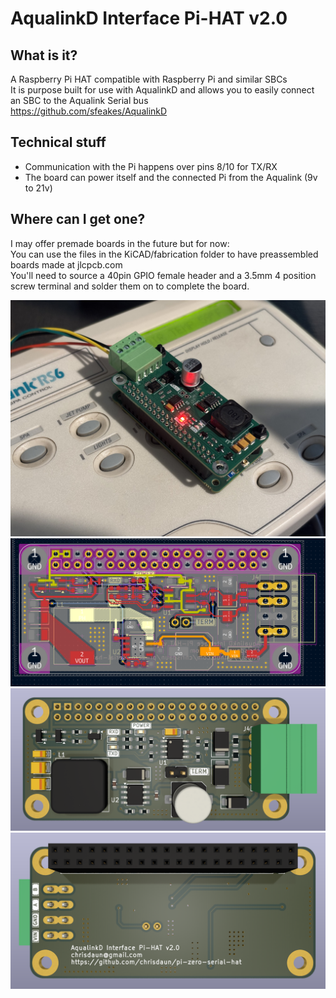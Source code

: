 # AqualinkD Interface Pi-HAT v2.0

## What is it?

A Raspberry Pi HAT compatible with Raspberry Pi and similar SBCs
<br>
It is purpose built for use with AqualinkD and allows you to easily connect an SBC to the Aqualink Serial bus
<br>
https://github.com/sfeakes/AqualinkD

## Technical stuff

- Communication with the Pi happens over pins 8/10 for TX/RX
- The board can power itself and the connected Pi from the Aqualink (9v to 21v)

## Where can I get one?

I may offer premade boards in the future but for now:
<br>
You can use the files in the KiCAD/fabrication folder to have preassembled boards made at jlcpcb.com
<br>
You'll need to source a 40pin GPIO female header and a 3.5mm 4 position screw terminal and solder them on to complete the board.

![alt text](interface_v2.0.jpeg)
![alt text](traces.png)
![alt text](render_top.png)
![alt text](render_bottom.png)
